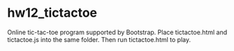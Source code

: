 # hw12_tictactoe
Online tic-tac-toe program supported by Bootstrap.
Place tictactoe.html and tictactoe.js into the same folder.
Then run tictactoe.html to play.